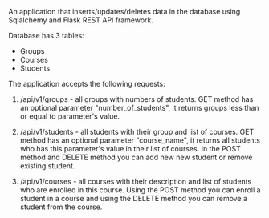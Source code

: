 An application that inserts/updates/deletes data in the database using Sqlalchemy and Flask REST API framework.

Database has 3 tables:
- Groups
- Courses
- Students

The application accepts the following requests:

1. /api/v1/groups - all groups with numbers of students. GET method has an optional parameter "number_of_students", it returns groups less than or equal to parameter's value.

2. /api/v1/students - all students with their group and list of courses. GET method has an optional parameter "course_name", it returns all students who has this parameter's value in their list of courses.
In the POST method and DELETE method you can add new new student or remove existing student.

3. /api/v1/courses - all courses with their description and list of students who are enrolled in this course.
Using the POST method you can enroll a student in a course and using the DELETE method you can remove a student from the course.
